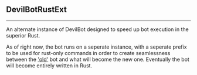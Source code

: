 ## DevilBotRustExt
***
An alternate instance of DevilBot
designed to speed up bot execution
in the superior Rust.

As of right now, the bot runs on
a seperate instance, with a seperate
prefix to be used for rust-only commands
in order to create seamlessness between
the ['old'](https://github.com/DevilJamJar/DevilBot) bot and what will become the
new one. Eventually the bot will become
entirely written in Rust.
